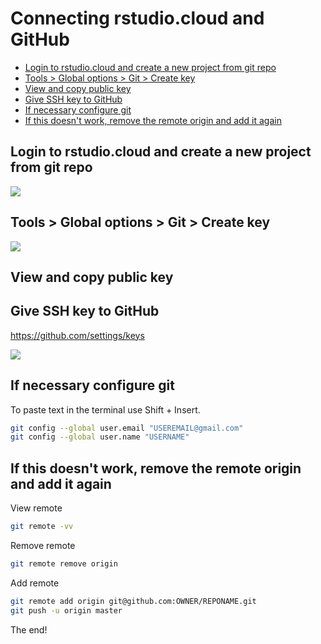 Connecting rstudio.cloud and GitHub
================

-   [Login to rstudio.cloud and create a new project from git repo](#login-to-rstudio.cloud-and-create-a-new-project-from-git-repo)
-   [Tools &gt; Global options &gt; Git &gt; Create key](#tools-global-options-git-create-key)
-   [View and copy public key](#view-and-copy-public-key)
-   [Give SSH key to GitHub](#give-ssh-key-to-github)
-   [If necessary configure git](#if-necessary-configure-git)
-   [If this doesn't work, remove the remote origin and add it again](#if-this-doesnt-work-remove-the-remote-origin-and-add-it-again)

Login to rstudio.cloud and create a new project from git repo
-------------------------------------------------------------

![](https://i.imgur.com/E1wcTup.png)

Tools &gt; Global options &gt; Git &gt; Create key
--------------------------------------------------

![](https://i.imgur.com/8cyFyn7.png)

View and copy public key
------------------------

Give SSH key to GitHub
----------------------

<https://github.com/settings/keys>

![](https://i.imgur.com/Zu1SmoB.png)

If necessary configure git
--------------------------

To paste text in the terminal use Shift + Insert.

``` bash
git config --global user.email "USEREMAIL@gmail.com"
git config --global user.name "USERNAME"
```

If this doesn't work, remove the remote origin and add it again
---------------------------------------------------------------

View remote

``` bash
git remote -vv
```

Remove remote

``` bash
git remote remove origin
```

Add remote

``` bash
git remote add origin git@github.com:OWNER/REPONAME.git
git push -u origin master
```

The end!
